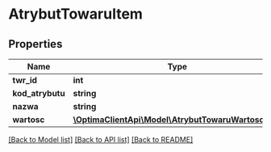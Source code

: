 # AtrybutTowaruItem

## Properties
Name | Type | Description | Notes
------------ | ------------- | ------------- | -------------
**twr_id** | **int** |  | 
**kod_atrybutu** | **string** |  | [optional] 
**nazwa** | **string** |  | [optional] 
**wartosc** | [**\OptimaClientApi\Model\AtrybutTowaruWartoscItem**](AtrybutTowaruWartoscItem.md) |  | 

[[Back to Model list]](../../README.md#documentation-for-models) [[Back to API list]](../../README.md#documentation-for-api-endpoints) [[Back to README]](../../README.md)

